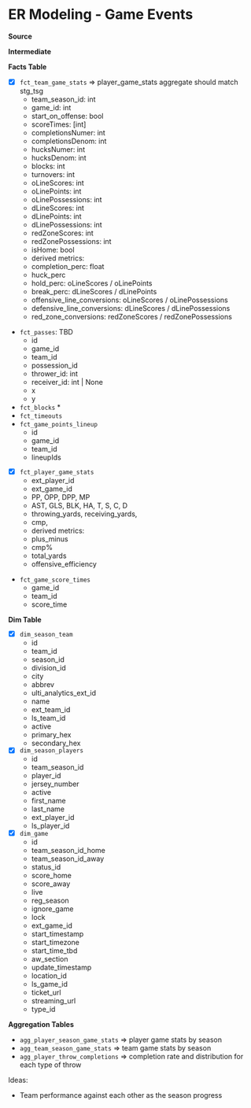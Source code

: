 # ER Modeling - Game Events

**Source**


**Intermediate**



**Facts Table**

- [X] `fct_team_game_stats` => player_game_stats aggregate should match stg_tsg
    * team_season_id: int
    * game_id: int
    * start_on_offense: bool
    * scoreTimes: [int]
    * completionsNumer: int
    * completionsDenom: int
    * hucksNumer: int
    * hucksDenom: int
    * blocks: int
    * turnovers: int
    * oLineScores: int
    * oLinePoints: int
    * oLinePossessions: int
    * dLineScores: int
    * dLinePoints: int
    * dLinePossessions: int
    * redZoneScores: int
    * redZonePossessions: int
    * isHome: bool
    * derived metrics:
	+ completion_perc: float
	+ huck_perc
	+ hold_perc: oLineScores / oLinePoints
	+ break_perc: dLineScores / dLinePoints
	+ offensive_line_conversions: oLineScores / oLinePossessions
	+ defensive_line_conversions: dLineScores / dLinePossessions
	+ red_zone_conversions: redZoneScores / redZonePossessions
- `fct_passes`: TBD
    * id
    * game_id
    * team_id
    * possession_id
    * thrower_id: int
    * receiver_id: int | None
    * x
    * y
- `fct_blocks`
    * 
- `fct_timeouts`
- `fct_game_points_lineup`
    * id
    * game_id
    * team_id
    * lineupIds
- [X] `fct_player_game_stats` 
    * ext_player_id
    * ext_game_id
    * PP, OPP, DPP, MP 
    * AST, GLS, BLK, HA, T, S, C, D
    * throwing_yards, receiving_yards, 
    * cmp, 
    * derived metrics:
	+ plus_minus
	+ cmp%
	+ total_yards
	+ offensive_efficiency
- `fct_game_score_times`
    * game_id
    * team_id
    * score_time

**Dim Table**

- [X] `dim_season_team`
    * id
    * team_id
    * season_id
    * division_id
    * city
    * abbrev
    * ulti_analytics_ext_id
    * name
    * ext_team_id
    * ls_team_id
    * active
    * primary_hex
    * secondary_hex
- [X] `dim_season_players`
    * id
    * team_season_id
    * player_id
    * jersey_number
    * active
    * first_name
    * last_name
    * ext_player_id
    * ls_player_id
- [X] `dim_game`
    * id
    * team_season_id_home
    * team_season_id_away
    * status_id
    * score_home
    * score_away
    * live
    * reg_season
    * ignore_game
    * lock
    * ext_game_id
    * start_timestamp
    * start_timezone
    * start_time_tbd
    * aw_section
    * update_timestamp
    * location_id
    * ls_game_id
    * ticket_url
    * streaming_url
    * type_id

**Aggregation Tables**

- `agg_player_season_game_stats` => player game stats by season
- `agg_team_season_game_stats` => team game stats by season
- `agg_player_throw_completions` => completion rate  and distribution for each type of throw

Ideas:
- Team performance against each other as the season progress



